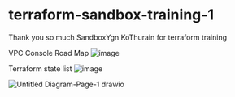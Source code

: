 # terraform-sandbox-training-1
Thank you so much SandboxYgn KoThurain for terraform training


VPC Console Road Map
![image](https://github.com/user-attachments/assets/0778b48f-063b-4c28-8b92-43c95d63954c)

Terraform state list
![image](https://github.com/user-attachments/assets/2a0fee4d-8a05-452f-ae94-228c6694cf84)


![Untitled Diagram-Page-1 drawio](https://github.com/user-attachments/assets/d64eecae-292e-4d70-80a4-f9d99a1586fa)


